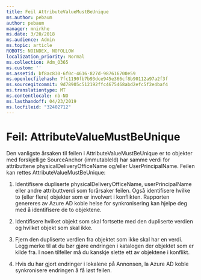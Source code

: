 ```yaml
---
title: Feil AttributeValueMustBeUnique
ms.author: pebaum
author: pebaum
manager: mnirkhe
ms.date: 3/20/2018
ms.audience: Admin
ms.topic: article
ROBOTS: NOINDEX, NOFOLLOW
localization_priority: Normal
ms.collection: Adm_O365
ms.custom: ''
ms.assetid: bf8ac830-6f0c-4616-827d-987616700e59
ms.openlocfilehash: 7fc1190fb7b93dce945e366cf8b90112a97a2f3f
ms.sourcegitcommit: 9d78905c512192ffc4675468abd2efc5f2e4baf4
ms.translationtype: MT
ms.contentlocale: nb-NO
ms.lasthandoff: 04/23/2019
ms.locfileid: "32402712"
---
```

# <a name="error-attributevaluemustbeunique"></a>Feil: AttributeValueMustBeUnique

Den vanligste årsaken til feilen i AttributeValueMustBeUnique er to objekter med forskjellige SourceAnchor (immutableId) har samme verdi for attributtene physicalDeliveryOfficeName og/eller UserPrincipalName. Feilen kan rettes AttributeValueMustBeUnique:
  
1. Identifisere dupliserte physicalDeliveryOfficeName, userPrincipalName eller andre attributtverdi som forårsaker feilen. Også identifisere hvilke to (eller flere) objekter som er involvert i konflikten. Rapporten genereres av Azure AD koble helse for synkronisering kan hjelpe deg med å identifisere de to objektene.
    
2. Identifisere hvilket objekt som skal fortsette med den dupliserte verdien og hvilket objekt som skal ikke.
    
3. Fjern den dupliserte verdien fra objektet som ikke skal har en verdi. Legg merke til at du bør gjøre endringen i katalogen der objektet som er kilde fra. I noen tilfeller må du kanskje slette ett av objektene i konflikt.
    
4. Hvis du har gjort endringer i lokalene på Annonsen, la Azure AD koble synkronisere endringen å få løst feilen.
    

